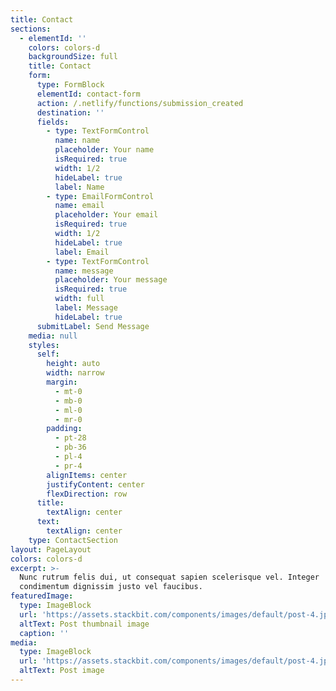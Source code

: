 ```yaml
---
title: Contact
sections:
  - elementId: ''
    colors: colors-d
    backgroundSize: full
    title: Contact
    form:
      type: FormBlock
      elementId: contact-form
      action: /.netlify/functions/submission_created
      destination: ''
      fields:
        - type: TextFormControl
          name: name
          placeholder: Your name
          isRequired: true
          width: 1/2
          hideLabel: true
          label: Name
        - type: EmailFormControl
          name: email
          placeholder: Your email
          isRequired: true
          width: 1/2
          hideLabel: true
          label: Email
        - type: TextFormControl
          name: message
          placeholder: Your message
          isRequired: true
          width: full
          label: Message
          hideLabel: true
      submitLabel: Send Message
    media: null
    styles:
      self:
        height: auto
        width: narrow
        margin:
          - mt-0
          - mb-0
          - ml-0
          - mr-0
        padding:
          - pt-28
          - pb-36
          - pl-4
          - pr-4
        alignItems: center
        justifyContent: center
        flexDirection: row
      title:
        textAlign: center
      text:
        textAlign: center
    type: ContactSection
layout: PageLayout
colors: colors-d
excerpt: >-
  Nunc rutrum felis dui, ut consequat sapien scelerisque vel. Integer
  condimentum dignissim justo vel faucibus.
featuredImage:
  type: ImageBlock
  url: 'https://assets.stackbit.com/components/images/default/post-4.jpeg'
  altText: Post thumbnail image
  caption: ''
media:
  type: ImageBlock
  url: 'https://assets.stackbit.com/components/images/default/post-4.jpeg'
  altText: Post image
---
```

